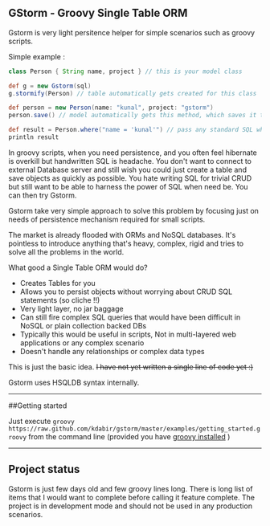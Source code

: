 GStorm - Groovy Single Table ORM
---
Gstorm is very light persitence helper for simple scenarios such as groovy scripts.

Simple example :

```groovy
class Person { String name, project } // this is your model class

def g = new Gstorm(sql)
g.stormify(Person) // table automatically gets created for this class

def person = new Person(name: "kunal", project: "gstorm")
person.save() // model automatically gets this method, which saves it to db

def result = Person.where("name = 'kunal'") // pass any standard SQL where clause
println result
```

In groovy scripts, when you need persistence, and you often feel hibernate is overkill but handwritten SQL is headache. You don't want to connect to external Database server and still wish you could just create a table and save objects as quickly as possible. You hate writing SQL for trivial CRUD but still want to be able to harness the power of SQL when need be. You can then try Gstorm.

Gstorm take very simple approach to solve this problem by focusing just on needs of persistence mechanism required for small scripts.

The market is already flooded with ORMs and NoSQL databases. It's pointless to introduce anything that's heavy, complex, rigid and tries to solve all the problems in the world. 

What good a Single Table ORM would do? 

- Creates Tables for you
- Allows you to persist objects without worrying about CRUD SQL statements (so cliche !!)
- Very light layer, no jar baggage
- Can still fire complex SQL queries that would have been difficult in NoSQL or plain collection backed DBs
- Typically this would be useful in scripts, Not in multi-layered web applications or any complex scenario
- Doesn't handle any relationships or complex data types

This is just the basic idea. ~~I have not yet written a single line of code yet :)~~

Gstorm uses HSQLDB syntax internally.

---------------

##Getting started

Just execute `groovy https://raw.github.com/kdabir/gstorm/master/examples/getting_started.groovy` from the command line (provided you have [groovy installed](http://groovy.codehaus.org/Installing+Groovy) )

---------------

## Project status

Gstorm is just few days old and few groovy lines long. There is long list of items that I would want to complete before calling it feature complete. The project is in development mode and should not be used in any production scenarios.